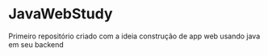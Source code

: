 # JavaWebStudy
Primeiro repositório criado com a ideia construção de app web usando java em seu backend
